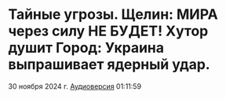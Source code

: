# Тайные угрозы. Щелин: МИРА через силу НЕ БУДЕТ! Хутор душит Город: Украина выпрашивает ядерный удар.

30 ноября 2024 г. [Аудиоверсия](https://e.pcloud.link/publink/show?code=XZdgndZzJ6eTXIwRUjjs8olxUqRtz7RmsHV) 01:11:59
